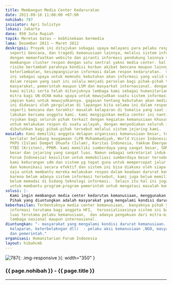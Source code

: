 ```yaml
---
title: Membangun Media Center Kedaruratan
date: 2011-09-16 11:08:00 +07:00
nohibah: 787
inisiator: Apri Sulistyo
lokasi: Jakarta
dana: 950 Juta Rupiah
topik: Meretas batas – kebhinekaan bermedia
lama: Desember 2011 – Maret 2012
deskripsi: Proyek ini ditujukan sebagai upaya melayani para pelaku respon kedaruratan
  seperti bencana, dan tragedi kemanusiaan lainnya, melalui sistem informasi terpadu
  dengan memanfaatkan website dan piranti informasi pendukung lainnya seperti upaya
  membangun cluster respon dengan satu sentral yakni media center. hal ini untuk menghindari
  risiko bertambah parahnya kondisi korban akibat bencana maupun lainnya akibat kekeliruan,
  keterlambatan, kesimpangsiuran informasi dalam respon kedaruratan.  selain itu hal
  ini sebagai upaya untuk memnuhi kebutuhan akan informasi yang valid dan terpercaya
  dalam respon yang saat ini selalu menjadi persolan bagi pihak-pihak terkait baik
  masyarakat, pemerintah maupun LSM dan masyarkat internasional. dengan jejaring yang
  kami miliki serta telah ditunjuknya lembaga kami sebagai humanitarian country team
  mitra bagi UN-OCHA maka upaya untuk mewujudkan suatu sistem informasi terpadu adalah
  impian kami untuk mewujudkannya. gagasan tentang kebutuhan akan media center kedaruratan
  ini didasari oleh pergulatan di lapangan kita selama ini dalam respon kemanusian
  seperti bencana dan terakhir masalah kelaparan di Somalia yang saat ini tengah kami
  lakukan bersama anggota kami. kami mengiginkan media center ini nantinya menjadi
  rujukan bagi seluruh pihak terkait dengan kegiatan kemanusiaan khususnya bencana
  untuk melakukan respon di suatu wilayah, dengan menyediakan seluruh informasi yang
  dibutuhkan bagi pihak-pihak tersebut melalui sistem jejaring kami.
masalah: Kami memiliki anggota delapan organisasi kemanusiaan besar, tujuh di antaranya
  berlatar belakang keagamaan (LPB Muhammadiyah, World Vision Indonesia (Kristen),
  PKPU (Islam) Dompet Dhuafa (Islam), Karitas Indonesia, Yakkum Emergency Unit (kristen),
  YTBI (Kristen), PPKM. kami memiliki sumberdaya yang sangat besar, SDM yang sangat
  besar dan jejaring yang sangat luas. Namun sebagai sekretariat induk HFI (Humanitarian
  Forum Indonesia) kesulitan untuk memobiliasi sumberdaya besar tersebut, lantaran
  kami kekurangan sdm dan sistem yg tepat guna untuk mempercepat jalur koordinasi
  dan komunikasi secara efektif dan sistem ini bisa diakses oleh siapa saja dan kapan
  saja untuk membantu mereka melakukan respon dalam keadaan darurat kemanusiaan.selain
  karena belum adanya sistem informasi tersebut, kami juga belum memiliki SDM yang
  belum memadai di bidang teknologi informasi.  Selain itu hal ini juga kami maksudkan
  untuk membantu program-program pemerintah untuk mengatasi masalah kemanusiaan.
solusi: |-
  Kami ingin membangun media center kedarutan kemanusiaan, menggunakan jejaring kami untuk mengumpulkan informasi yang dibutuhkan, membangun sistem informasi dan koordinasi berbasis teknologi informasi (website dan aplikasi pendukungnya), melakukan penguatan kapasitas bagi SDM kami untuk melakukan, membangun cluster untuk mendukung sistem ini, dan menjadi jembatan bagi semua pihak baik dalam negeri maupun internasional.
  Pihak yang diuntungkan adalah masyarakat yang mengalami kondisi darurat kemanusiaan (korban bencana, kelaparan, keterbelakngan dll), pelaku aksi kemanusiaan, NGO, masyarakat internasional dan pemerintah.
keberhasilan: Terbentuknya media center kemanusiaan,  banyaknya pihak yang mengakses
  informasi terutama bagi anggota HFI,  tersosialisasinya sistem ini bagi masyarakat
  luas terutama pelaku kemanusiaan,  dan adanya pengakuan dari mitra-mitra HFI baik
  lembaga nasional maupun internasional.
diuntungkan: "- masyarakat yang mengalami kondisi darurat kemanusiaan. (korban bencana,
  kelaparan, keterbelakngan dll)  - pelaku aksi kemanusiaan ,NGO, masyarakat internasional
  dan pemerintah."
organisasi: Humanitarian Forum Indonesia
layout: hibahcmb
---
```


![787](/static/img/hibahcmb/787.png){: .img-responsive }{: width="350" }

### {{ page.nohibah }} - {{ page.title }}

---
